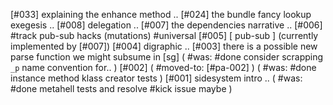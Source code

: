 [#033]       explaining the enhance method ..
[#024]       the bundle fancy lookup exegesis ..
[#008]       delegation ..
[#007]       the dependencies narrative ..
[#006]       #track pub-sub hacks (mutations) #universal
[#005]       [ pub-sub ]  (currently implemented by [#007])
[#004]       digraphic ..
[#003]       there is a possible new parse function we might subsume in [sg]
             ( #was: #done consider scrapping `_p` name convention for.. )
[#002]       ( #moved-to: [#pa-002] )
             ( #was: #done instance method klass creator tests )
[#001]       sidesystem intro ..
             ( #was: #done metahell tests and resolve #kick issue maybe )

